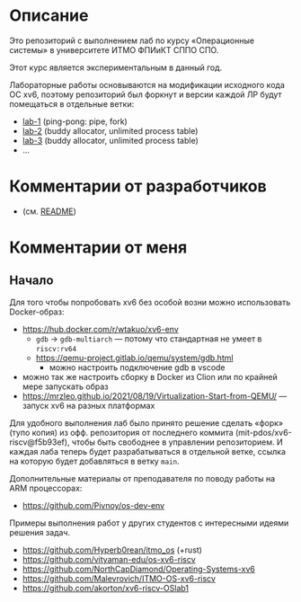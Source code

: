 # Описание

Это репозиторий с выполнением лаб по курсу «Операционные системы» в
университете ИТМО ФПИиКТ СППО СПО.

Этот курс является экспериментальным в данный год.

Лабораторные работы основываются на модификации исходного кода ОС xv6, поэтому
репозиторий был форкнут и версии каждой ЛР будут помещаться в отдельные ветки:

- [lab-1](https://github.com/e1turin/itmo-os-xv6-riscv/tree/lab-1) (ping-pong: pipe, fork)
- [lab-2](https://github.com/e1turin/itmo-os-xv6-riscv/tree/lab-2) (buddy allocator, unlimited process table)
- [lab-3](https://github.com/e1turin/itmo-os-xv6-riscv/tree/lab-3) (buddy allocator, unlimited process table)
- ...


# Комментарии от разработчиков

- (см. [README](/README))

# Комментарии от меня

## Начало

Для того чтобы попробовать xv6 без особой возни можно использовать Docker-образ:

- https://hub.docker.com/r/wtakuo/xv6-env
    - `gdb` → `gdb-multiarch` — потому что стандартная не умеет в `riscv:rv64`
    - https://qemu-project.gitlab.io/qemu/system/gdb.html
        - можно настроить подключение gdb в vscode
- можно так же настроить сборку в Docker из Clion или по крайней мере запускать образ
- https://mrzleo.github.io/2021/08/19/Virtualization-Start-from-QEMU/ — запуск xv6 на 
разных платформах

Для удобного выполнения лаб было принято решение сделать «форк» (тупо копия) из
офф. репозитория от последнего коммита (mit-pdos/xv6-riscv@f5b93ef), чтобы быть
свободнее в управлении репозиторием. И каждая лаба теперь будет разрабатываться
в отдельной ветке, ссылка на которую будет добавляться в ветку `main`.

Дополнительные материалы от преподавателя по поводу работы на ARM процессорах:

- https://github.com/Pivnoy/os-dev-env

Примеры выполнения работ у других студентов с интересными идеями решения задач.

- https://github.com/Hyperb0rean/itmo_os (+rust)
- https://github.com/vityaman-edu/os-xv6-riscv
- https://github.com/NorthCapDiamond/Operating-Systems-xv6
- https://github.com/Malevrovich/ITMO-OS-xv6-riscv
- https://github.com/akorton/xv6-riscv-OSlab1

